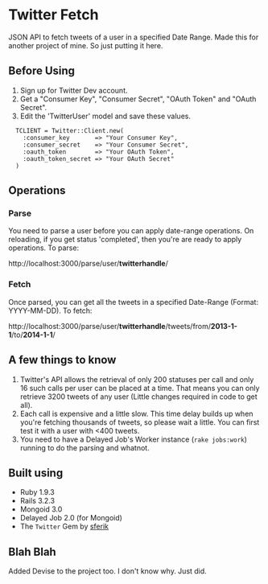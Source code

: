 Twitter Fetch
=============

JSON API to fetch tweets of a user in a specified Date Range. Made this for another project of mine. So just putting it here.


Before Using
------------
1. Sign up for Twitter Dev account.
2. Get a "Consumer Key", "Consumer Secret", "OAuth Token" and "OAuth Secret".
3. Edit the 'TwitterUser' model and save these values.


```
  TCLIENT = Twitter::Client.new(
    :consumer_key       => "Your Consumer Key",
    :consumer_secret    => "Your Consumer Secret",
    :oauth_token        => "Your OAuth Token",
    :oauth_token_secret => "Your OAuth Secret"
  )
```

Operations
----------

### Parse

You need to parse a user before you can apply date-range operations. On reloading, if you get status 'completed', then you're are ready to apply operations. To parse:

http://localhost:3000/parse/user/**twitterhandle**/

### Fetch

Once parsed, you can get all the tweets in a specified Date-Range (Format: YYYY-MM-DD). To fetch:

http://localhost:3000/parse/user/**twitterhandle**/tweets/from/**2013-1-1**/to/**2014-1-1**/


A few things to know
--------------------

1. Twitter's API allows the retrieval of only 200 statuses per call and only 16 such calls per user can be placed at a time. That means you can only retrieve 3200 tweets of any user (Little changes required in code to get all).
2. Each call is expensive and a little slow. This time delay builds up when you're fetching thousands of tweets, so please wait a little. You can first test it with a user with <400 tweets.
3. You need to have a Delayed Job's Worker instance (`rake jobs:work`) running to do the parsing and whatnot.


Built using
-----------

- Ruby 1.9.3
- Rails 3.2.3
- Mongoid 3.0
- Delayed Job 2.0 (for Mongoid)
- The `Twitter` Gem by [sferik](https://github.com/sferik/twitter)


Blah Blah
----------

Added Devise to the project too. I don't know why. Just did.